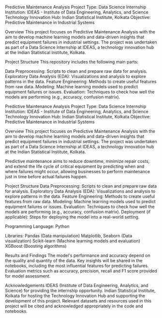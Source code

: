 Predictive Maintenance Analysis
Project Type: Data Science Internship
Institution: IDEAS - Institute of Data Engineering, Analytics, and Science
Technology Innovation Hub: Indian Statistical Institute, Kolkata
Objective: Predictive Maintenance in Industrial Systems

Overview
This project focuses on Predictive Maintenance Analysis with the aim to develop machine learning models and data-driven insights that predict equipment failures in industrial settings. The project was undertaken as part of a Data Science Internship at IDEAS, a technology innovation hub at the Indian Statistical Institute, Kolkata.

Project Structure
This repository includes the following main parts:

Data Preprocessing: Scripts to clean and prepare raw data for analysis.
Exploratory Data Analysis (EDA): Visualizations and analysis to explore patterns in the data.
Feature Engineering: Methods to create useful features from raw data.
Modeling: Machine learning models used to predict equipment failures or issues.
Evaluation: Techniques to check how well the models are performing (e.g., accuracy, confusion matrix).


Predictive Maintenance Analysis
Project Type: Data Science Internship
Institution: IDEAS - Institute of Data Engineering, Analytics, and Science
Technology Innovation Hub: Indian Statistical Institute, Kolkata
Objective: Predictive Maintenance in Industrial Systems

Overview
This project focuses on Predictive Maintenance Analysis with the aim to develop machine learning models and data-driven insights that predict equipment failures in industrial settings. The project was undertaken as part of a Data Science Internship at IDEAS, a technology innovation hub at the Indian Statistical Institute, Kolkata.

Predictive maintenance aims to reduce downtime, minimize repair costs, and extend the life cycle of critical equipment by predicting when and where failures might occur, allowing businesses to perform maintenance just in time before actual failures happen.

Project Structure
Data Preprocessing: Scripts to clean and prepare raw data for analysis.
Exploratory Data Analysis (EDA): Visualizations and analysis to explore patterns in the data.
Feature Engineering: Methods to create useful features from raw data.
Modeling: Machine learning models used to predict equipment failures or issues.
Evaluation: Techniques to check how well the models are performing (e.g., accuracy, confusion matrix).
Deployment (if applicable): Steps for deploying the model into a real-world setting.


Programming Language: Python

Libraries:
Pandas (Data manipulation)
Matplotlib, Seaborn (Data visualization)
Scikit-learn (Machine learning models and evaluation)
XGBoost (Boosting algorithms)

Results and Findings
The model's performance and accuracy depend on the quality and quantity of the data.
Key insights will be shared in the notebooks, including the most influential features for predicting failures.
Evaluation metrics such as accuracy, precision, recall and F1 score provided for model assessment.

Acknowledgements
IDEAS (Institute of Data Engineering, Analytics, and Science) for providing the internship opportunity.
Indian Statistical Institute, Kolkata for hosting the Technology Innovation Hub and supporting the development of this project.
Relevant datasets and resources used in this project will be cited and acknowledged appropriately in the code and notebooks.
